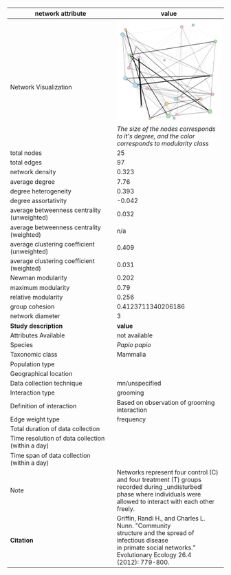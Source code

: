 network attribute|value
---|---
<img width=2500> Network Visualization | ![NetworkImage](/Networks/Visualizations/primate_griffin_16.png) *The size of the nodes corresponds to it's degree, and the color corresponds to modularity class*
total nodes|25
total edges|97
network density|0.323
average degree|7.76
degree heterogeneity|0.393
degree assortativity|-0.042
average betweenness centrality (unweighted)|0.032
average betweenness centrality (weighted)|n/a
average clustering coefficient (unweighted)|0.409
average clustering coefficient (weighted)|0.031
Newman modularity|0.202
maximum modularity|0.79
relative modularity|0.256
group cohesion|0.4123711340206186
network diameter|3
**Study description**|**value**
Attributes Available|not available
Species|*Papio papio*
Taxonomic class|Mammalia
Population type|
Geographical location|
Data collection technique|mn/unspecified
Interaction type|grooming
Definition of interaction|Based on observation of grooming interaction
Edge weight type|frequency
Total duration of data collection|
Time resolution of data collection (within a day)|
Time span of data collection (within a day)|
Note|Networks represent four control (C)  and four treatment (T) groups recorded during _undisturbedî phase where individuals were allowed to interact with each other freely.
**Citation** | Griffin, Randi H., and Charles L. Nunn. "Community <br> structure and the spread of infectious disease <br> in primate social networks." Evolutionary Ecology 26.4 <br> (2012): 779-800.
